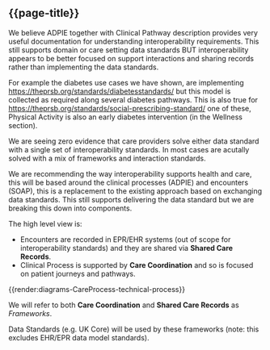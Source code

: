 ## {{page-title}}

We believe ADPIE together with Clinical Pathway description provides very useful documentation for understanding interoperability requirements. This still supports domain or care setting data standards BUT interoperability appears to be better focused on support interactions and sharing records rather than implementing the data standards.

For example the diabetes use cases we have shown, are implementing https://theprsb.org/standards/diabetesstandards/ but this model is collected as required along several diabetes pathways. This is also true for https://theprsb.org/standards/social-prescribing-standard/ one of these, Physical Activity is also an early diabetes intervention (in the Wellness section).

We are seeing zero evidence that care providers solve either data standard with a single set of interoperability standards. In most cases are acutally solved with a mix of frameworks and interaction standards.


We are recommending the way interoperability supports health and care, this will be based around the clinical processes (ADPIE) and encounters (SOAP), this is a replacement to the existing approach based on exchanging data standards. This still supports delivering the data standard but we are breaking this down into components.

The high level view is:

- Encounters are recorded in EPR/EHR systems (out of scope for interoperability standards) and they are shared via **Shared Care Records**.
- Clinical Process is supported by  **Care Coordination** and so is focused on patient journeys and pathways. 

{{render:diagrams-CareProcess-technical-process}}

We will refer to both **Care Coordination** and **Shared Care Records** as *Frameworks*. 

Data Standards (e.g. UK Core) will be used by these frameworks (note: this excludes EHR/EPR data model standards).



